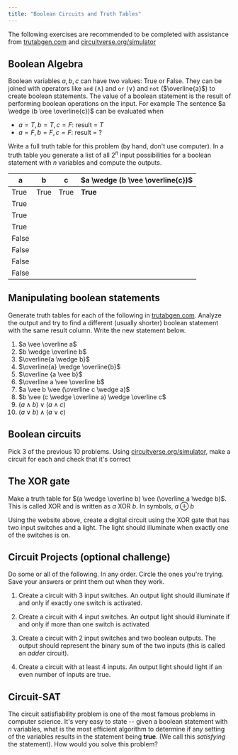 ```yaml
---
title: "Boolean Circuits and Truth Tables"
---
```



The following exercises are recommended to be completed with assistance from
[trutabgen.com](https://trutabgen.com/) and
[circuitverse.org/simulator](https://circuitverse.org/simulator)

## Boolean Algebra

Boolean variables $a,b,c$ can have two values: True or False. They can be joined with operators like `and` ($\wedge$) and `or` ($\vee$) and
`not` ($\overline{a}$) to create boolean statements. The value of a boolean statement is the result of performing
boolean operations on the input. For example The sentence $a \wedge (b \vee \overline{c})$ can be evaluated when
- $a = T, b = T, c = F$: result = $T$
- $a = F, b = F, c = F$: result = ?

Write a full truth table for this problem (by hand, don't use computer). In a truth table you generate a list of all $2^n$ input possibilities for a boolean statement with $n$ variables and compute the outputs.

| a      | b | c | $a \wedge (b \vee \overline{c})$ |
| ----------- | ----------- |---|---|
| True      | True    |   True  | **True** |
|True | | |
|True | | |
|True | | |
|False | | |
|False | | |
|False | | |
|False | | |




## Manipulating boolean statements

Generate truth tables for each of the following in [trutabgen.com](https://trutabgen.com/). Analyze the output and try to find a different (usually shorter) boolean statement with the same result column. Write the new statement below.

  1. $a \vee \overline a$
  6. $b \wedge \overline b$
  7. $\overline{a \wedge b}$
  8.  $\overline{a} \wedge \overline{b}$
  9.  $\overline {a \vee b}$
  10. $\overline a \vee \overline b$
  11. $a \vee b \vee (\overline c \wedge a)$
  12. $b \vee (c \wedge \overline a) \wedge \overline c$
  13. $(a \wedge b) \vee (a \wedge c)$
  14. $(a \vee b) \wedge (a \vee c)$


## Boolean circuits

Pick 3 of the previous 10 problems. Using [circuitverse.org/simulator](https://circuitverse.org/simulator), make a circuit for each and check that it's correct


## The XOR gate

Make a truth table for $(a \wedge \overline b) \vee (\overline a \wedge b)$. This is called XOR and is written as $a$ XOR $b$. In symbols,  $a \oplus b$

Using the website above, create a digital circuit
using the XOR gate that has two input switches and a light. The light should illuminate when exactly one of the switches is on.


## Circuit Projects (optional challenge)

Do some or all of the following. In any order. Circle the ones you're trying. Save your answers or print them out when they work.

1. Create a circuit with 3 input switches. An output light should illuminate if and only if exactly one switch is activated.

2. Create a circuit with 4 input switches. An output light should illuminate if and only if more than one switch is activated

3. Create a circuit with 2 input switches and two boolean outputs. The output should represent the binary sum of the two inputs (this is called an *adder* circuit).

4. Create a circuit with at least 4 inputs. An output light should light if an even number of inputs are true.

## Circuit-SAT

The circuit satisfiability problem is one of the most famous problems in computer science. It's very easy to state -- given a boolean statement with $n$ variables, what is the most efficient algorithm to determine if any setting of the variables results in the statement being **true**. (We call this *satisfying* the statement). How would you solve this problem?
